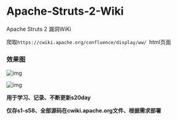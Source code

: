 # Apache-Struts-2-Wiki
Apache Struts 2 漏洞WiKi

爬取`https://cwiki.apache.org/confluence/display/ww/ `html页面

### 效果图

![img](https://l0ki-town.oss-cn-beijing.aliyuncs.com/l0ki.top/image-20200814132436305.png)

![img](https://l0ki-town.oss-cn-beijing.aliyuncs.com/l0ki.top/image-20200814132436305.png)

**用于学习、记录、不断更新s20day**

**仅存s1-s58、全部源码在cwiki.apache.org文件、根据需求部署**
